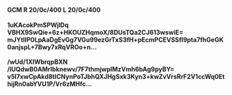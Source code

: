 #### GCM R 20/0c/400 L 20/0c/400
**1uKAcokPmSPWjlDq**<br/>**VBHX9SwQie+6z+HKOUZHqmoX/8DUsTQa2CJ613wswiE=**<br/>**mJYtIIP0LpAaDgEvGg7VGu99ezGrTxS3fH+pEcmPCEVSSfl9pta7fhGeGK0anjspL+7Bwy7xRqVROo+n...**<br/><br/>
**/wUd/1XIWbrqpBXN**<br/>**/lUQdwB0AMrIbknewv/7F7thmjwpIMzVmh6bAg9pyBY=**<br/>**v5I7xwCpAkd8tICNynPoTJbhQXJHgSxk3Kyn3+kwZvVrsRrF2V1ccWq0EthijRn0abYVU1P/Vr6zMHfc...**